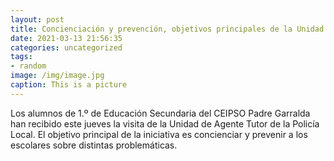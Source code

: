 ```yaml
---
layout: post
title: Concienciación y prevención, objetivos principales de la Unidad de Agente Tutor
date: 2021-03-13 21:56:35
categories: uncategorized
tags:
- random
image: /img/image.jpg
caption: This is a picture
---
```

Los alumnos de 1.º de Educación Secundaria del CEIPSO Padre Garralda han recibido este jueves la visita de la Unidad de Agente Tutor de la Policía Local. El objetivo principal de la iniciativa es concienciar y prevenir a los escolares sobre distintas problemáticas. 
